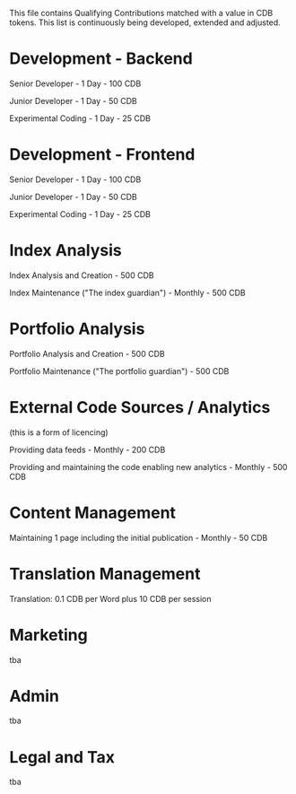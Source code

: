 This file contains Qualifying Contributions matched with a value in CDB tokens. This list is continuously being developed, extended and adjusted.


Development - Backend
=======================

Senior Developer - 1 Day - 100 CDB

Junior Developer - 1 Day - 50 CDB

Experimental Coding - 1 Day - 25 CDB



Development - Frontend
=======================

Senior Developer - 1 Day - 100 CDB

Junior Developer - 1 Day - 50 CDB

Experimental Coding - 1 Day - 25 CDB



Index Analysis
==============

Index Analysis and Creation - 500 CDB

Index Maintenance ("The index guardian") - Monthly - 500 CDB 



Portfolio Analysis
==============

Portfolio Analysis and Creation - 500 CDB

Portfolio Maintenance ("The portfolio guardian") - 500 CDB 



External Code Sources / Analytics
=================================
(this is a form of licencing)

Providing data feeds - Monthly - 200 CDB 

Providing and maintaining the code enabling new analytics - Monthly - 500 CDB 



Content Management
=======================

Maintaining 1 page including the initial publication - Monthly - 50 CDB



Translation Management
=======================

Translation: 0.1 CDB per Word plus 10 CDB per session


Marketing
=======================

tba


Admin
=======================

tba


Legal and Tax
=======================

tba
